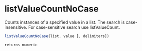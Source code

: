 # listValueCountNoCase

Counts instances of a specified value in a list.
The search is case-insensitive. For case-sensitive search use listValueCount.

```javascript
listValueCountNoCase(list, value [, delimiters])
```

```javascript
returns numeric
```
